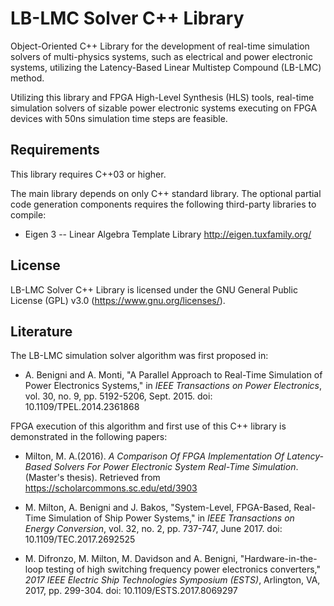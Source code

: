 # LB-LMC Solver C++ Library

Object-Oriented C++ Library for the development of real-time simulation solvers of multi-physics systems, such as electrical and power electronic systems, utilizing the Latency-Based Linear Multistep Compound (LB-LMC) method.

Utilizing this library and FPGA High-Level Synthesis (HLS) tools, real-time simulation solvers of sizable power electronic systems executing on FPGA devices with 50ns simulation time steps are feasible.

## Requirements

This library requires C++03 or higher.

The main library depends on only C++ standard library.  The optional partial code generation components requires the following third-party libraries to compile:
  * Eigen 3 -- Linear Algebra Template Library http://eigen.tuxfamily.org/

## License

LB-LMC Solver C++ Library is licensed under the GNU General Public License (GPL) v3.0 (https://www.gnu.org/licenses/).
 
## Literature 
  
The LB-LMC simulation solver algorithm was first proposed in:  
 * A. Benigni and A. Monti, "A Parallel Approach to Real-Time Simulation of Power Electronics Systems," in *IEEE Transactions on Power Electronics*, vol. 30, no. 9, pp. 5192-5206, Sept. 2015.
doi: 10.1109/TPEL.2014.2361868

FPGA execution of this algorithm and first use of this C++ library is demonstrated in the following papers:  
 * Milton, M. A.(2016). *A Comparison Of FPGA Implementation Of Latency-Based Solvers For Power Electronic System Real-Time Simulation*. (Master's thesis). Retrieved from https://scholarcommons.sc.edu/etd/3903

 * M. Milton, A. Benigni and J. Bakos, "System-Level, FPGA-Based, Real-Time Simulation of Ship Power Systems," in *IEEE Transactions on Energy Conversion*, vol. 32, no. 2, pp. 737-747, June 2017.
doi: 10.1109/TEC.2017.2692525

 * M. Difronzo, M. Milton, M. Davidson and A. Benigni, "Hardware-in-the-loop testing of high switching frequency power electronics converters," *2017 IEEE Electric Ship Technologies Symposium (ESTS)*, Arlington, VA, 2017, pp. 299-304.
doi: 10.1109/ESTS.2017.8069297
